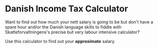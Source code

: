 # Danish Income Tax Calculator

Want to find out how much your nett salary is going to be but don't have a spare hour and/or the Danish language skills to fiddle with Skatteforvaltningens's precise but very labour intensive calculator?

Use this calculator to find out your **approximate** salary.
